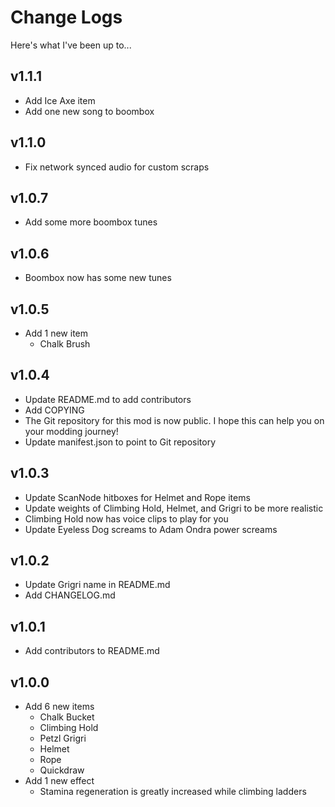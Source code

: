 # Change Logs

Here's what I've been up to...

## v1.1.1
- Add Ice Axe item
- Add one new song to boombox

## v1.1.0
- Fix network synced audio for custom scraps

## v1.0.7
- Add some more boombox tunes

## v1.0.6
- Boombox now has some new tunes

## v1.0.5
- Add 1 new item
  - Chalk Brush

## v1.0.4
- Update README.md to add contributors
- Add COPYING
- The Git repository for this mod is now public. I hope this can help you on your modding journey!
- Update manifest.json to point to Git repository

## v1.0.3
- Update ScanNode hitboxes for Helmet and Rope items
- Update weights of Climbing Hold, Helmet, and Grigri to be more realistic
- Climbing Hold now has voice clips to play for you
- Update Eyeless Dog screams to Adam Ondra power screams

## v1.0.2
- Update Grigri name in README.md
- Add CHANGELOG.md

## v1.0.1
- Add contributors to README.md

## v1.0.0
- Add 6 new items
  - Chalk Bucket
  - Climbing Hold
  - Petzl Grigri
  - Helmet
  - Rope
  - Quickdraw
- Add 1 new effect
  - Stamina regeneration is greatly increased while climbing ladders